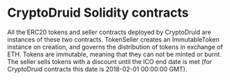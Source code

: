 CryptoDruid Solidity contracts
==============================

All the ERC20 tokens and seller contracts deployed by CryptoDruid are instances of these two contracts.
TokenSeller creates an ImmutableToken instance on creation, and governs the distribution of tokens in exchange of ETH.
Tokens are immutable, meaning that they can not be minted or burnt.
The seller sells tokens with a discount until the ICO end date is met (for CryptoDruid contracts this date is 2018-02-01 00:00:00 GMT).
